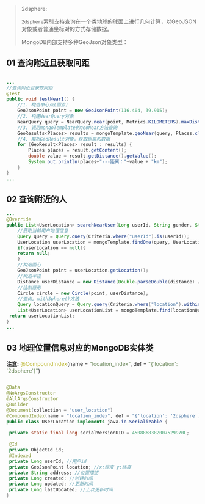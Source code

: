 > 2dsphere:
>
> `2dsphere`索引支持查询在一个类地球的球面上进行几何计算，以GeoJSON对象或者普通坐标对的方式存储数据。
>
> MongoDB内部支持多种GeoJson对象类型：

## 01 查询附近且获取间距

## 
```java
...
//查询附近且获取间距
@Test
public void testNear1() {
    //1. 构造中心点(圆点)
    GeoJsonPoint point = new GeoJsonPoint(116.404, 39.915);
    //2. 构建NearQuery对象
    NearQuery query = NearQuery.near(point, Metrics.KILOMETERS).maxDistance(1, Metrics.KILOMETERS);
    //3. 调用mongoTemplate的geoNear方法查询
    GeoResults<Places> results = mongoTemplate.geoNear(query, Places.class);
    //4. 解析GeoResult对象，获取距离和数据
    for (GeoResult<Places> result : results) {
        Places places = result.getContent();
        double value = result.getDistance().getValue();
        System.out.println(places+"---距离："+value + "km");
    }
}
...
```


## 02 查询附近的人
```java
...
@Override  
public List<UserLocation> searchNearUser(Long userId, String gender, String distance) {  
	//获取当前用户地理信息  
	Query query = Query.query(Criteria.where("userId").is(userId));  
	UserLocation userLocation = mongoTemplate.findOne(query, UserLocation.class);  
	if(userLocation == null){  
	return null;  
	}  
	//构造圆心  
	GeoJsonPoint point = userLocation.getLocation();  
	//构造半径  
	Distance userDistance = new Distance(Double.parseDouble(distance) / 1000, Metrics.KILOMETERS);  
	//绘制原形  
	Circle circle = new Circle(point, userDistance);  
	//查询, withSphere()方法  
	Query locationQuery = Query.query(Criteria.where("location").withinSphere(circle));  
	List<UserLocation> userLocationList = mongoTemplate.find(locationQuery, UserLocation.class);  
 return userLocationList;  
}
...
```


## 03 地理位置信息对应的MongoDB实体类

**注意:** <font color=#bbb529>@CompoundIndex</font>(name = <font color=#6a8759>"location_index"</font>, def = <font color=#6a8759>"{'location': '2dsphere'}"</font>)  

```java
  
@Data  
@NoArgsConstructor  
@AllArgsConstructor  
@Builder  
@Document(collection = "user_location")  
@CompoundIndex(name = "location_index", def = "{'location': '2dsphere'}")  
public class UserLocation implements java.io.Serializable {  
  
 private static final long serialVersionUID = 4508868382007529970L;  
  
 @Id  
 private ObjectId id;  
 @Indexed  
 private Long userId; //用户id  
 private GeoJsonPoint location; //x:经度 y:纬度  
 private String address; //位置描述  
 private Long created; //创建时间  
 private Long updated; //更新时间  
 private Long lastUpdated; //上次更新时间  
}
```







